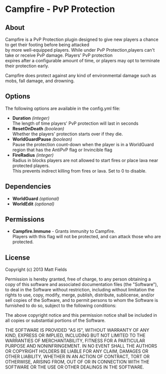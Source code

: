 # Campfire - PvP Protection

## About
Campfire is a PvP Protection plugin designed to give new players a chance to get their footing before being attacked  
by more well-equipped players. While under PvP Protection,players can't take or receive PvP damage. Players' PvP protection  
expires after a configurable amount of time, or players may opt to terminate their protection early.  

Campfire does protect against any kind of environmental damage such as mobs, fall damage, and drowning.

## Options
The following options are available in the config.yml file:
* **Duration** *(integer)*   
The length of time players' PvP protection will last in seconds
* **ResetOnDeath** *(boolean)*   
Whether the players' protection starts over if they die. 
* **WorldGuardPause** *(boolean)*  
Pause the protection count-down when the player is in a WorldGuard region that has the AntiPvP flag or Invincible flag
* **FireRadius** *(integer)*  
Radius in blocks players are not allowed to start fires or place lava near protected players.  
This prevents indirect killing from fires or lava. Set to 0 to disable.

## Dependencies
* **WorldGuard** *(optional)*
* **WorldEdit** *(optional)*

## Permissions
* **Campfire.Immune** - Grants immunity to Campfire.  
Players with this flag will not be protected, and can attack those who are protected.

## License
Copyright (c) 2013 Matt Fields

Permission is hereby granted, free of charge, to any person obtaining a copy of this software and associated documentation files (the "Software"), to deal in the Software without restriction, including without limitation the rights to use, copy, modify, merge, publish, distribute, sublicense, and/or sell copies of the Software, and to permit persons to whom the Software is furnished to do so, subject to the following conditions:

The above copyright notice and this permission notice shall be included in all copies or substantial portions of the Software.

THE SOFTWARE IS PROVIDED "AS IS", WITHOUT WARRANTY OF ANY KIND, EXPRESS OR IMPLIED, INCLUDING BUT NOT LIMITED TO THE WARRANTIES OF MERCHANTABILITY, FITNESS FOR A PARTICULAR PURPOSE AND NONINFRINGEMENT. IN NO EVENT SHALL THE AUTHORS OR COPYRIGHT HOLDERS BE LIABLE FOR ANY CLAIM, DAMAGES OR OTHER LIABILITY, WHETHER IN AN ACTION OF CONTRACT, TORT OR OTHERWISE, ARISING FROM, OUT OF OR IN CONNECTION WITH THE SOFTWARE OR THE USE OR OTHER DEALINGS IN THE SOFTWARE.
